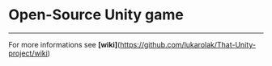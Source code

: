 # Open-Source Unity game
***
For more informations see **[wiki]**(https://github.com/lukarolak/That-Unity-project/wiki)

